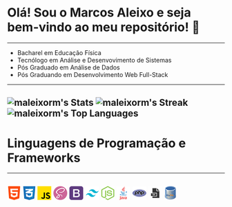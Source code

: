 # Olá! Sou o Marcos Aleixo e seja bem-vindo ao meu repositório! :vulcan_salute:
---
- Bacharel em Educação Física
- Tecnólogo em Análise e Desenvovimento de Sistemas
- Pós Graduado em Análise de Dados
- Pós Graduando em Desenvolvimento Web Full-Stack
---
![maleixorm's Stats](https://github-readme-stats.vercel.app/api?username=maleixorm&theme=dracula&show_icons=true&hide_border=true&count_private=true)
![maleixorm's Streak](https://github-readme-streak-stats.herokuapp.com/?user=maleixorm&theme=dracula&hide_border=true)
![maleixorm's Top Languages](https://github-readme-stats.vercel.app/api/top-langs/?username=maleixorm&theme=dracula&show_icons=true&hide_border=true&layout=compact)
---
# Linguagens de Programação e Frameworks
---
![HTML5](html5.png) ![CSS3](css3.png) ![JavaScript](js.png) ![SASS](sass.png) ![Bootstrap](bs.png) ![Tailwind](tw.png) ![Node JS](nodejs.png) ![Java](java.png) ![PHP](php.png) ![ShellScript](ssh.png) ![MySQL](mysql.png)
---
